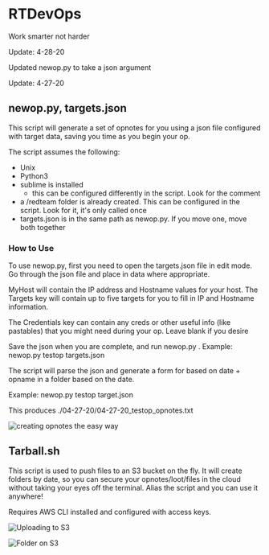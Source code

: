 # RTDevOps
Work smarter not harder

Update: 4-28-20

Updated newop.py to take a json argument

Update: 4-27-20

## newop.py, targets.json

This script will generate a set of opnotes for you using a json file configured with target data, saving you time as you begin your op. 

The script assumes the following:

 * Unix
 * Python3
 * sublime is installed
   * this can be configured differently in the script. Look for the comment
 * a /redteam folder is already created. This can be configured in the script. Look for it, it's only called once
 * targets.json is in the same path as newop.py. If you move one, move both together
 
 ### How to Use
 
 To use newop.py, first you need to open the targets.json file in edit mode. Go through the json file and place in data where appropriate. 
 
 MyHost will contain the IP address and Hostname values for your host. The Targets key will contain up to five targets for you to fill in IP and Hostname information. 
 
 The Credentials key can contain any creds or other useful info (like pastables) that you might need during your op. Leave blank if you desire

Save the json when you are complete, and run newop.py <opname> <jsonfile>. Example: newop.py testop targets.json

The script will parse the json and generate a form for based on date + opname in a folder based on the date. 

Example: newop.py testop target.json

This produces ./04-27-20/04-27-20_testop_opnotes.txt

![creating opnotes the easy way](https://raw.githubusercontent.com/icebearfriend/stash/master/opnotes.jpg)


## Tarball.sh

This script is used to push files to an S3 bucket on the fly. It will create folders by date, so you can secure your opnotes/loot/files in the cloud without taking your eyes off the terminal. Alias the script and you can use it anywhere!

Requires AWS CLI installed and configured with access keys. 

![Uploading to S3](https://raw.githubusercontent.com/icebearfriend/stash/master/tarball_upload.png)

![Folder on S3](https://raw.githubusercontent.com/icebearfriend/stash/master/S3_Tarball.png)


